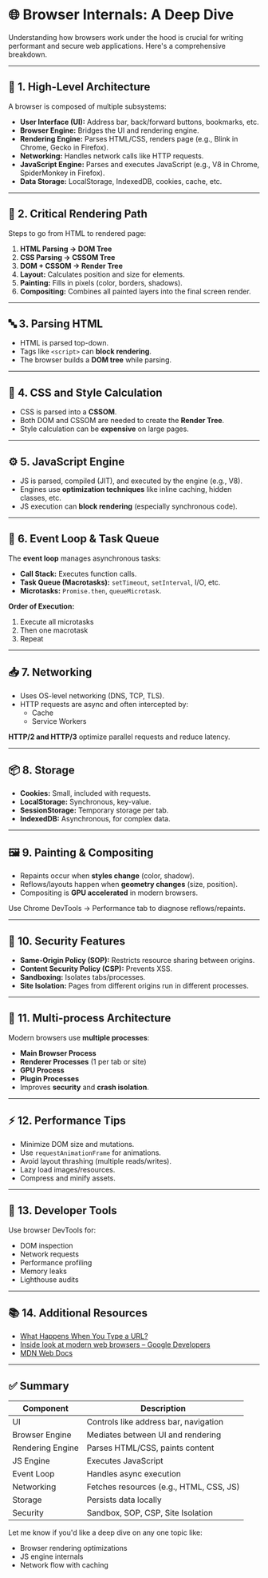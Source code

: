 # 🌐 Browser Internals: A Deep Dive

Understanding how browsers work under the hood is crucial for writing performant and secure web applications. Here's a comprehensive breakdown.

---

## 🧠 1. High-Level Architecture

A browser is composed of multiple subsystems:

- **User Interface (UI):** Address bar, back/forward buttons, bookmarks, etc.
- **Browser Engine:** Bridges the UI and rendering engine.
- **Rendering Engine:** Parses HTML/CSS, renders page (e.g., Blink in Chrome, Gecko in Firefox).
- **Networking:** Handles network calls like HTTP requests.
- **JavaScript Engine:** Parses and executes JavaScript (e.g., V8 in Chrome, SpiderMonkey in Firefox).
- **Data Storage:** LocalStorage, IndexedDB, cookies, cache, etc.

---

## 🔄 2. Critical Rendering Path

Steps to go from HTML to rendered page:

1. **HTML Parsing → DOM Tree**
2. **CSS Parsing → CSSOM Tree**
3. **DOM + CSSOM → Render Tree**
4. **Layout:** Calculates position and size for elements.
5. **Painting:** Fills in pixels (color, borders, shadows).
6. **Compositing:** Combines all painted layers into the final screen render.

---

## 🔤 3. Parsing HTML

- HTML is parsed top-down.
- Tags like `<script>` can **block rendering**.
- The browser builds a **DOM tree** while parsing.

---

## 🎨 4. CSS and Style Calculation

- CSS is parsed into a **CSSOM**.
- Both DOM and CSSOM are needed to create the **Render Tree**.
- Style calculation can be **expensive** on large pages.

---

## ⚙️ 5. JavaScript Engine

- JS is parsed, compiled (JIT), and executed by the engine (e.g., V8).
- Engines use **optimization techniques** like inline caching, hidden classes, etc.
- JS execution can **block rendering** (especially synchronous code).

---

## 🔁 6. Event Loop & Task Queue

The **event loop** manages asynchronous tasks:

- **Call Stack:** Executes function calls.
- **Task Queue (Macrotasks):** `setTimeout`, `setInterval`, I/O, etc.
- **Microtasks:** `Promise.then`, `queueMicrotask`.

**Order of Execution:**

1. Execute all microtasks
2. Then one macrotask
3. Repeat

---

## 📥 7. Networking

- Uses OS-level networking (DNS, TCP, TLS).
- HTTP requests are async and often intercepted by:
  - Cache
  - Service Workers

**HTTP/2 and HTTP/3** optimize parallel requests and reduce latency.

---

## 📦 8. Storage

- **Cookies:** Small, included with requests.
- **LocalStorage:** Synchronous, key-value.
- **SessionStorage:** Temporary storage per tab.
- **IndexedDB:** Asynchronous, for complex data.

---

## 🖼️ 9. Painting & Compositing

- Repaints occur when **styles change** (color, shadow).
- Reflows/layouts happen when **geometry changes** (size, position).
- Compositing is **GPU accelerated** in modern browsers.

Use Chrome DevTools → Performance tab to diagnose reflows/repaints.

---

## 🔐 10. Security Features

- **Same-Origin Policy (SOP):** Restricts resource sharing between origins.
- **Content Security Policy (CSP):** Prevents XSS.
- **Sandboxing:** Isolates tabs/processes.
- **Site Isolation:** Pages from different origins run in different processes.

---

## 🔌 11. Multi-process Architecture

Modern browsers use **multiple processes**:

- **Main Browser Process**
- **Renderer Processes** (1 per tab or site)
- **GPU Process**
- **Plugin Processes**
- Improves **security** and **crash isolation**.

---

## ⚡ 12. Performance Tips

- Minimize DOM size and mutations.
- Use `requestAnimationFrame` for animations.
- Avoid layout thrashing (multiple reads/writes).
- Lazy load images/resources.
- Compress and minify assets.

---

## 🧪 13. Developer Tools

Use browser DevTools for:

- DOM inspection
- Network requests
- Performance profiling
- Memory leaks
- Lighthouse audits

---

## 📚 14. Additional Resources

- [What Happens When You Type a URL?](https://github.com/alex/what-happens-when)
- [Inside look at modern web browsers – Google Developers](https://developer.chrome.com/blog/inside-browser-part1/)
- [MDN Web Docs](https://developer.mozilla.org/)

---

## ✅ Summary

| Component        | Description                             |
| ---------------- | --------------------------------------- |
| UI               | Controls like address bar, navigation   |
| Browser Engine   | Mediates between UI and rendering       |
| Rendering Engine | Parses HTML/CSS, paints content         |
| JS Engine        | Executes JavaScript                     |
| Event Loop       | Handles async execution                 |
| Networking       | Fetches resources (e.g., HTML, CSS, JS) |
| Storage          | Persists data locally                   |
| Security         | Sandbox, SOP, CSP, Site Isolation       |

Let me know if you'd like a deep dive on any one topic like:

- Browser rendering optimizations
- JS engine internals
- Network flow with caching
